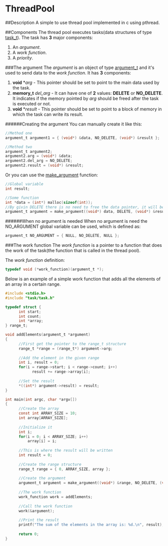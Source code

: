 ThreadPool
==========

##Description
A simple to use thread pool implemented in c using pthread.

##Components
The thread pool executes tasks(data structures of type [task_t](https://github.com/dumrelu/ThreadPool/blob/master/src/task/task.h)). The task has **3** major components:

1. An _argument_.
2. A _work function_.
3. A _priority_.

###The argument
The _argument_ is an object of type [argument_t](https://github.com/dumrelu/ThreadPool/blob/master/src/task/task.h) and it's used to send data to the _work function_. It has **3** components:

1. **void** *_arg_ - This pointer should be set to point to the main data used by the task.
2. **memory_t** _del_arg_ - It can have one of **2** values: **DELETE** or **NO_DELETE**. It indicates if the memory pointed by _arg_ should be freed after the task is executed or not.
3. **void** *_result_ - This pointer should be set to point to a block of memory in which the task can write its result.


######Creating the argument
You can manually create it like this:
```c
//Method one
argument_t argument1 = { (void*) &data, NO_DELETE, (void*) &result };

//Method two
argument_t argument2;
argument2.arg = (void*) &data;
argument2.del_arg = NO_DELETE;
argument2.result = (void*) &result;
```
Or you can use the [make_argument](https://github.com/dumrelu/ThreadPool/blob/master/src/task/task.h) function:
```c
//Global variable
int result;

//Some function
int *data = (int*) malloc(sizeof(int));
//By givin DELETE there is no need to free the data pointer, it will be freed after the task is executed
argument_t argument = make_argument((void*) data, DELETE, (void*) &result);
```

######When no argument is needed
When no argument is need the NO_ARGUMENT global variable can be used, which is defined as:
```c
argument_t NO_ARGUMENT = { NULL, NO_DELETE, NULL };
```

###The work function
The _work function_ is a pointer to a function that does the work of the task(the function that is called in the thread pool).

The _work function_ definition:
```c
typedef void (*work_function)(argument_t *);
```

Below is an example of a simple work function that adds all the elements of an array in a certain range.
```c
#include <stdio.h>
#include "task/task.h"

typedef struct {
      int start;
      int count;
      int *array;
} range_t;

void addElements(argument_t *argument)
{
      //First get the pointer to the range_t structure
      range_t *range = (range_t*) argument->arg;
      
      //Add the element in the given range
      int i, result = 0;
      for(i = range->start; i < range->count; i++)
            result += range->array[i];
            
      //Set the result
      *((int*) argument->result) = result;
}

int main(int argc, char *argv[])
{
      //Create the array
      const int ARRAY_SIZE = 10;
      int array[ARRAY_SIZE];
      
      //Initialize it
      int i;
      for(i = 0; i < ARRAY_SIZE; i++)
          array[i] = i;
          
      //This is where the result will be written
      int result = 0;
      
      //Create the range structure
      range_t range = { 0, ARRAY_SIZE, array };
      
      //Create the argument
      argument_t argument = make_argument((void*) &range, NO_DELETE, (void*) &result);
      
      //The work function
      work_function work = addElements;
      
      //Call the work function
      work(&argument);
      
      //Print the result
      printf("The sum of the elements in the array is: %d.\n", result);
      
      return 0;
}
```
